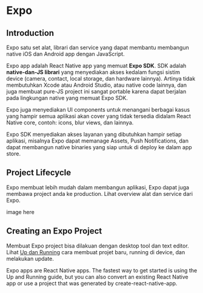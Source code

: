 # Expo

## Introduction

Expo satu set alat, librari dan service yang dapat membantu membangun native iOS dan Android app dengan JavaScript.

Expo app adalah React Native app yang memuat **Expo SDK**. SDK adalah **native-dan-JS librari** yang menyediakan akses kedalam fungsi sistim device (camera, contact, local storage, dan hardware lainnya). Artinya tidak membutuhkan Xcode atau Android Studio, atau native code lainnya, dan juga membuat pure-JS project ini sangat portable karena dapat berjalan pada lingkungan native yang memuat Expo SDK.

Expo juga menyediakan UI components untuk menangani berbagai kasus yang hampir semua aplikasi akan cover yang tidak tersedia didalam React Native core, contoh: icons, blur views, dan lainnya.

Expo SDK menyediakan akses layanan yang dibutuhkan hampir setiap aplikasi, misalnya Expo dapat memanage Assets, Push Notifications, dan dapat membangun native binaries yang siap untuk di deploy ke dalam app store.

## Project Lifecycle

Expo membuat lebih mudah dalam membangun aplikasi, Expo dapat juga membawa project anda ke production. Lihat overview alat dan service dari Expo.

image here

## Creating an Expo Project

Membuat Expo project bisa dilakuan dengan desktop tool dan text editor. Lihat [Up dan Running](https://docs.expo.io/versions/v18.0.0/guides/up-and-running.html) cara membuat projet baru, running di device, dan melakukan update.

Expo apps are React Native apps. The fastest way to get started is using the Up and Running guide, but you can also convert an existing React Native app or use a project that was generated by create-react-native-app.
